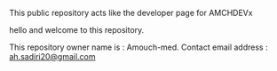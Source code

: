  This public repository acts like the developer page for AMCHDEVx

 hello and welcome to this repository.
 
 This repository owner name is : Amouch-med.
 Contact email address : ah.sadiri20@gmail.com
